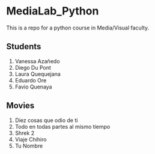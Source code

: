 # MediaLab_Python
This is a repo for a python course in Media/Visual faculty.

## Students 
1. Vanessa Azañedo
2. Diego Du Pont
3. Laura Quequejana
4. Eduardo Ore
5. Favio Quenaya

## Movies
1. Diez cosas que odio de ti
2. Todo en todas partes al mismo tiempo
3. Shrek 2
4. Viaje Chihiro
5. Tu Nombre
